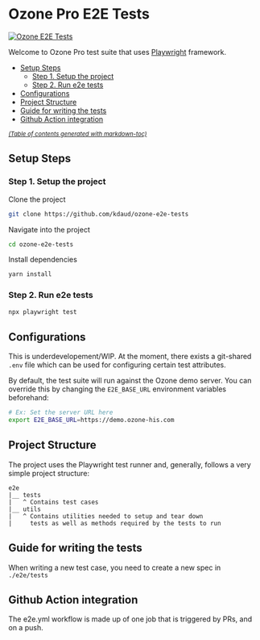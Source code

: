 # Ozone Pro E2E Tests

[![Ozone E2E Tests](https://github.com/ozone-his/ozone-e2e-tests/actions/workflows/e2e.yml/badge.svg)](https://github.com/ozone-his/ozone-e2e-tests/actions/workflows/e2e.yml)

Welcome to Ozone Pro test suite that uses [Playwright](https://playwright.dev)
framework. 

- [Setup Steps](#setup-steps)
  * [Step 1. Setup the project](#step-1-setup-the-project)
  * [Step 2. Run e2e tests](#step-2-run-the-smoke-tests)
- [Configurations](#configurations)
- [Project Structure](#project-structure)
- [Guide for writing the tests](#guide-for-writing-the-tests)
- [Github Action integration](#github-action-integration)

<small><i><a href='http://ecotrust-canada.github.io/markdown-toc/'>(Table of contents generated with markdown-toc)</a></i></small>

## Setup Steps

### Step 1. Setup the project

Clone the project

```sh
git clone https://github.com/kdaud/ozone-e2e-tests
```
Navigate into the project

```sh
cd ozone-e2e-tests
```

Install dependencies
```sh
yarn install
```

### Step 2. Run e2e tests

```sh
npx playwright test
```
## Configurations

This is underdevelopement/WIP. At the moment, there exists a git-shared
`.env` file which can be used for configuring certain test attributes.

By default, the test suite will run against the Ozone demo server.
You can override this by changing the `E2E_BASE_URL` environment variables beforehand:

```sh
# Ex: Set the server URL here
export E2E_BASE_URL=https://demo.ozone-his.com
```

## Project Structure 
The project uses the Playwright test runner and,
generally, follows a very simple project structure:

```
e2e
|__ tests
|   ^ Contains test cases
|__ utils
|   ^ Contains utilities needed to setup and tear down 
|     tests as well as methods required by the tests to run
```

## Guide for writing the tests

When writing a new test case, you need to create a new spec in `./e2e/tests`

## Github Action integration
The e2e.yml workflow is made up of one job that is triggered by PRs, and on a push.
